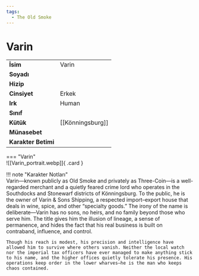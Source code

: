 ```yaml
---
tags:
  - The Old Smoke
---  
```

# Varin   
  
<div class="grid" markdown>  
  
|  |  |  
|---|---|  
| **İsim** | Varin |  
| **Soyadı** |  |  
| **Hizip** |  |  
| **Cinsiyet** | Erkek |  
| **Irk** | Human |  
| **Sınıf** |  |  
| **Kütük** | [[Könningsburg]] |  
| **Münasebet** |  |  
| **Karakter Betimi** |  |  
  
  
=== "Varin"  
	![[Varin_portrait.webp]]{ .card }  
  
</div>  
  
!!! note "Karakter Notları"  
	Varin—known publicly as Old Smoke and privately as Three-Coin—is a well-regarded merchant and a quietly feared crime lord who operates in the Southdocks and Stonewarf districts of Könningsburg. To the public, he is the owner of Varin & Sons Shipping, a respected import–export house that deals in wine, spice, and other “specialty goods.” The irony of the name is deliberate—Varin has no sons, no heirs, and no family beyond those who serve him. The title gives him the illusion of lineage, a sense of permanence, and hides the fact that his real business is built on contraband, influence, and control.  
	  
	Though his reach is modest, his precision and intelligence have allowed him to survive where others vanish. Neither the local watch nor the imperial tax officers have ever managed to make anything stick to his name, and the higher offices quietly tolerate his presence. His operations keep order in the lower wharves—he is the man who keeps chaos contained.   